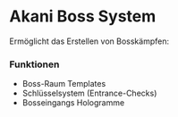 # Akani Boss System
Ermöglicht das Erstellen von Bosskämpfen:


### Funktionen 
- Boss-Raum Templates
- Schlüsselsystem (Entrance-Checks)
- Bosseingangs Hologramme
